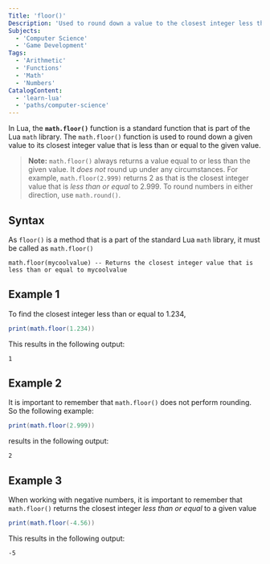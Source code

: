 ```yaml
---
Title: 'floor()'
Description: 'Used to round down a value to the closest integer less than or equal to that value.'
Subjects:
  - 'Computer Science'
  - 'Game Development'
Tags:
  - 'Arithmetic'
  - 'Functions'
  - 'Math'
  - 'Numbers'
CatalogContent:
  - 'learn-lua'
  - 'paths/computer-science'
---
```


In Lua, the **`math.floor()`** function is a standard function that is part of the Lua `math` library. The `math.floor()` function is used to round down a given value to its closest integer value that is less than or equal to the given value.

> **Note:** `math.floor()` always returns a value equal to or less than the given value. It _does not_ round up under any circumstances. For example, `math.floor(2.999)` returns 2 as that is the closest integer value that is _less than or equal_ to 2.999. To round numbers in either direction, use `math.round()`.

## Syntax

As `floor()` is a method that is a part of the standard Lua `math` library, it must be called as `math.floor()`

```pseudo
math.floor(mycoolvalue) -- Returns the closest integer value that is less than or equal to mycoolvalue
```

## Example 1

To find the closest integer less than or equal to 1.234,

```lua
print(math.floor(1.234))
```

This results in the following output:

```shell
1
```

## Example 2

It is important to remember that `math.floor()` does not perform rounding. So the following example:

```lua
print(math.floor(2.999))
```

results in the following output:

```shell
2
```


## Example 3

When working with negative numbers, it is important to remember that `math.floor()` returns the closest integer _less than or equal_ to a given value

```lua
print(math.floor(-4.56))
```

This results in the following output:

```shell
-5
```

